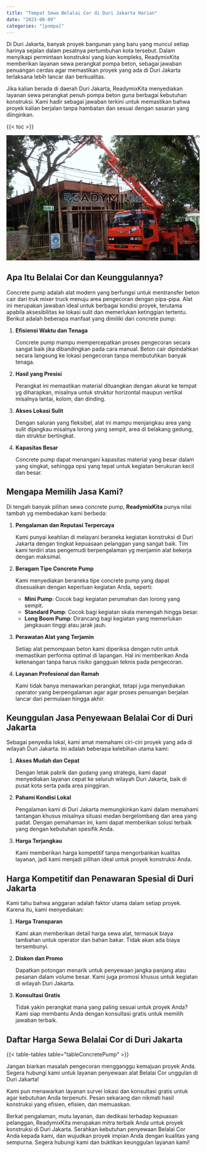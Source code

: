 ```yaml
---
title: "Tempat Sewa Belalai Cor di Duri Jakarta Harian"
date: "2023-08-09"
categories: "[pompa]"
---
```


Di Duri Jakarta, banyak proyek bangunan yang baru yang muncul setiap harinya sejalan dalam pesatnya pertumbuhan kota tersebut. Dalam menyikapi permintaan konstruksi yang kian kompleks, ReadymixKita memberikan layanan sewa perangkat pompa beton, sebagai jawaban penuangan cerdas agar memastikan proyek yang ada di Duri Jakarta terlaksana lebih lancar dan berkualitas.

Jika kalian berada di daerah Duri Jakarta, ReadymixKita menyediakan layanan sewa perangkat penuh pompa beton guna berbagai kebutuhan konstruksi. Kami hadir sebagai jawaban terkini untuk memastikan bahwa proyek kalian berjalan tanpa hambatan dan sesuai dengan sasaran yang diinginkan.

{{< toc >}}

![Tempat Sewa Belalai Cor di Duri Jakarta Harian](/images/pompa/sewa-pompa-17.jpg)

## Apa Itu Belalai Cor dan Keunggulannya?

Concrete pump adalah alat modern yang berfungsi untuk mentransfer beton cair dari truk mixer truck menuju area pengecoran dengan pipa-pipa. Alat ini merupakan jawaban ideal untuk berbagai kondisi proyek, terutama apabila aksesibilitas ke lokasi sulit dan memerlukan ketinggian tertentu. Berikut adalah beberapa manfaat yang dimiliki dari concrete pump:

1. **Efisiensi Waktu dan Tenaga**

   Concrete pump mampu mempercepatkan proses pengecoran secara sangat baik jika dibandingkan pada cara manual. Beton cair dipindahkan secara langsung ke lokasi pengecoran tanpa membutuhkan banyak tenaga.

2. **Hasil yang Presisi**

   Perangkat ini memastikan material dituangkan dengan akurat ke tempat yg diharapkan, misalnya untuk struktur horizontal maupun vertikal misalnya lantai, kolom, dan dinding.

3. **Akses Lokasi Sulit**

   Dengan saluran yang fleksibel, alat ini mampu menjangkau area yang sulit dijangkau misalnya lorong yang sempit, area di belakang gedung, dan struktur bertingkat.

4. **Kapasitas Besar**

   Concrete pump dapat menangani kapasitas material yang besar dalam yang singkat, sehingga opsi yang tepat untuk kegiatan berukuran kecil dan besar.

## Mengapa Memilih Jasa Kami?

Di tengah banyak pilihan sewa concrete pump, **ReadymixKita** punya nilai tambah yg membedakan kami berbeda:

1. **Pengalaman dan Reputasi Terpercaya**

   Kami punyai keahlian di melayani beraneka kegiatan konstruksi di Duri Jakarta dengan tingkat kepuasaan pelanggan yang sangat baik. Tim kami terdiri atas pengemudi berpengalaman yg menjamin alat bekerja dengan maksimal.

2. **Beragam Tipe Concrete Pump**

   Kami menyediakan beraneka tipe concrete pump yang dapat disesuaikan dengan keperluan kegiatan Anda, seperti:
   - **Mini Pump**: Cocok bagi kegiatan perumahan dan lorong yang sempit.
   - **Standard Pump**: Cocok bagi kegiatan skala menengah hingga besar.
   - **Long Boom Pump**: Dirancang bagi kegiatan yang memerlukan jangkauan tinggi atau jarak jauh.

3. **Perawatan Alat yang Terjamin**

   Setiap alat pemompaan beton kami diperiksa dengan rutin untuk memastikan performa optimal di lapangan. Hal ini memberikan Anda ketenangan tanpa harus risiko gangguan teknis pada pengecoran.

4. **Layanan Profesional dan Ramah**

   Kami tidak hanya menawarkan perangkat, tetapi juga menyediakan operator yang berpengalaman agar agar proses penuangan berjalan lancar dari permulaan hingga akhir.

## Keunggulan Jasa Penyewaan Belalai Cor di Duri Jakarta

Sebagai penyedia lokal, kami amat memahami ciri-ciri proyek yang ada di wilayah Duri Jakarta. Ini adalah beberapa kelebihan utama kami:

1. **Akses Mudah dan Cepat**

   Dengan letak pabrik dan gudang yang strategis, kami dapat menyediakan layanan cepat ke seluruh wilayah Duri Jakarta, baik di pusat kota serta pada area pinggiran.

2. **Pahami Kondisi Lokal**

   Pengalaman kami di Duri Jakarta memungkinkan kami dalam memahami tantangan khusus misalnya situasi medan bergelombang dan area yang padat. Dengan pemahaman ini, kami dapat memberikan solusi terbaik yang dengan kebutuhan spesifik Anda.

3. **Harga Terjangkau**

   Kami memberikan harga kompetitif tanpa mengorbankan kualitas layanan, jadi kami menjadi pilihan ideal untuk proyek konstruksi Anda.

## Harga Kompetitif dan Penawaran Spesial di Duri Jakarta

Kami tahu bahwa anggaran adalah faktor utama dalam setiap proyek. Karena itu, kami menyediakan:

1. **Harga Transparan**

   Kami akan memberikan detail harga sewa alat, termasuk biaya tambahan untuk operator dan bahan bakar. Tidak akan ada biaya tersembunyi.

2. **Diskon dan Promo**

   Dapatkan potongan menarik untuk penyewaan jangka panjang atau pesanan dalam volume besar. Kami juga promosi khusus untuk kegiatan di wilayah Duri Jakarta.

3. **Konsultasi Gratis**

   Tidak yakin perangkat mana yang paling sesuai untuk proyek Anda? Kami siap membantu Anda dengan konsultasi gratis untuk memilih jawaban terbaik.

## Daftar Harga Sewa Belalai Cor di Duri Jakarta

{{< table-tables table="tableConcretePump" >}}

Jangan biarkan masalah pengecoran mengganggu kemajuan proyek Anda. Segera hubungi kami untuk layanan penyewaan alat Belalai Cor unggulan di Duri Jakarta!

Kami pun menawarkan layanan survei lokasi dan konsultasi gratis untuk agar kebutuhan Anda terpenuhi. Pesan sekarang dan nikmati hasil konstruksi yang efisien, efisien, dan memuaskan.

Berkat pengalaman, mutu layanan, dan dedikasi terhadap kepuasan pelanggan, ReadymixKita merupakan mitra terbaik Anda untuk proyek konstruksi di Duri Jakarta. Serahkan kebutuhan penyewaan Belalai Cor Anda kepada kami, dan wujudkan proyek impian Anda dengan kualitas yang sempurna. Segera hubungi kami dan buktikan keunggulan layanan kami!